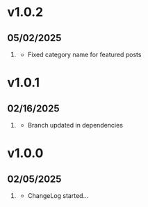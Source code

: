 # v1.0.2
## 05/02/2025

1. [](#bugfix)
    * Fixed category name for featured posts
  
# v1.0.1
## 02/16/2025

1. [](#improved)
    * Branch updated in dependencies
  
# v1.0.0
## 02/05/2025

1. [](#new)
    * ChangeLog started...
